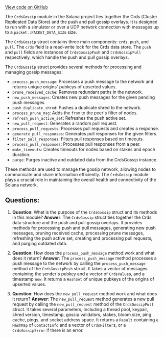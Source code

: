 
[View code on GitHub](https://github.com/solana-labs/solana/blob/master/gossip/src/crds_gossip.rs)

The `CrdsGossip` module in the Solana project ties together the Crds (Cluster Replicated Data Store) and the push and pull gossip overlays. It is designed to run with a simulator or over a UDP network connection with messages up to a `packet::PACKET_DATA_SIZE` size.

The `CrdsGossip` struct contains three main components: `crds`, `push`, and `pull`. The `crds` field is a read-write lock for the Crds data store. The `push` and `pull` fields are instances of `CrdsGossipPush` and `CrdsGossipPull` respectively, which handle the push and pull gossip overlays.

The `CrdsGossip` struct provides several methods for processing and managing gossip messages:

- `process_push_message`: Processes a push message to the network and returns unique origins' pubkeys of upserted values.
- `prune_received_cache`: Removes redundant paths in the network.
- `new_push_messages`: Creates new push messages for the given pending push messages.
- `push_duplicate_shred`: Pushes a duplicate shred to the network.
- `process_prune_msg`: Adds the `from` to the peer's filter of nodes.
- `refresh_push_active_set`: Refreshes the push active set.
- `new_pull_request`: Generates a random pull request.
- `process_pull_requests`: Processes pull requests and creates a response.
- `generate_pull_responses`: Generates pull responses for the given filters.
- `filter_pull_responses`: Filters pull responses based on timeouts.
- `process_pull_responses`: Processes pull responses from a peer.
- `make_timeouts`: Creates timeouts for nodes based on stakes and epoch duration.
- `purge`: Purges inactive and outdated data from the CrdsGossip instance.

These methods are used to manage the gossip network, allowing nodes to communicate and share information efficiently. The `CrdsGossip` module plays a crucial role in maintaining the overall health and connectivity of the Solana network.
## Questions: 
 1. **Question**: What is the purpose of the `CrdsGossip` struct and its methods in this module?
   **Answer**: The `CrdsGossip` struct ties together the Crds data structure and the push and pull gossip overlays. It provides methods for processing push and pull messages, generating new push messages, pruning received cache, processing prune messages, refreshing the push active set, creating and processing pull requests, and purging outdated data.

2. **Question**: How does the `process_push_message` method work and what does it return?
   **Answer**: The `process_push_message` method processes a push message to the network by calling the `process_push_message` method of the `CrdsGossipPush` struct. It takes a vector of messages containing the sender's pubkey and a vector of `CrdsValue`s, and a timestamp `now`. It returns a `HashSet` of unique pubkeys of the origins of upserted values.

3. **Question**: How does the `new_pull_request` method work and what does it return?
   **Answer**: The `new_pull_request` method generates a new pull request by calling the `new_pull_request` method of the `CrdsGossipPull` struct. It takes several parameters, including a thread pool, keypair, shred version, timestamp, gossip validators, stakes, bloom size, ping cache, pings, and socket address space. It returns a `Result` containing a `HashMap` of `ContactInfo` and a vector of `CrdsFilter`s, or a `CrdsGossipError` if there is an error.